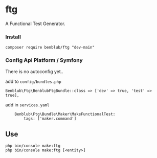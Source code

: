 # ftg
A Functional Test Generator.

### Install
`composer require benblub/ftg "dev-main"`

### Config Api Platform / Symfony
There is no autoconfig yet..

add to `config/bundles.php`
```
Benblub\Ftg\BenblubFtgBundle::class => ['dev' => true, 'test' => true],
```

add in `services.yaml`
```
    Benblub\Ftg\Bundle\Maker\MakeFunctionalTest:
        tags: ['maker.command']
```

## Use
`php bin/console make:ftg`  
`php bin/console make:ftg [<entity>]`